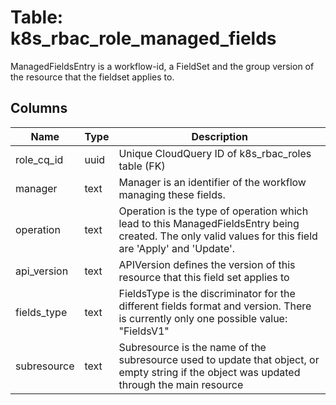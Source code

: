 
# Table: k8s_rbac_role_managed_fields
ManagedFieldsEntry is a workflow-id, a FieldSet and the group version of the resource that the fieldset applies to.
## Columns
| Name        | Type           | Description  |
| ------------- | ------------- | -----  |
|role_cq_id|uuid|Unique CloudQuery ID of k8s_rbac_roles table (FK)|
|manager|text|Manager is an identifier of the workflow managing these fields.|
|operation|text|Operation is the type of operation which lead to this ManagedFieldsEntry being created. The only valid values for this field are 'Apply' and 'Update'.|
|api_version|text|APIVersion defines the version of this resource that this field set applies to|
|fields_type|text|FieldsType is the discriminator for the different fields format and version. There is currently only one possible value: "FieldsV1"|
|subresource|text|Subresource is the name of the subresource used to update that object, or empty string if the object was updated through the main resource|
